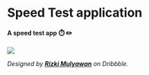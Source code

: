 # Speed Test application

#### A speed test app ⏱️ ✏️

<img src='https://cdn.dribbble.com/users/3547802/screenshots/17270793/media/f39cd986b591cabb5bbbc5cfc8cd495b.png?compress=1&resize=1600x1200&vertical=top'>

*Designed by **[Rizki Mulyawan](https://dribbble.com/rizkimulyawan)** on Dribbble.*
